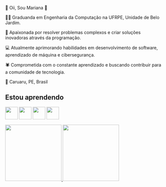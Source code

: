  👋 Oii, Sou Mariana 👋

👩‍🎓 Graduanda em Engenharia da Computação na UFRPE, Unidade de Belo Jardim.

🚀 Apaixonada por resolver problemas complexos e criar soluções inovadoras através da programação.

💻 Atualmente aprimorando habilidades em desenvolvimento de software, aprendizado de máquina e cibersegurança.

🕷️ Comprometida com o constante aprendizado e buscando contribuir para a comunidade de tecnologia.

📍 Caruaru, PE, Brasil

<!---
mhchacon/mhchacon is a ✨ special ✨ repository because its `README.md` (this file) appears on your GitHub profile.
You can click the Preview link to take a look at your changes.
--->
## Estou aprendendo
<img loading="lazy" src="https://cdn.jsdelivr.net/gh/devicons/devicon/icons/java/java-original.svg" width="40" height="40"/> <img loading="lazy" src="https://cdn.jsdelivr.net/gh/devicons/devicon@latest/icons/python/python-original.svg" width="40" height="40"/> <img src="https://cdn.jsdelivr.net/gh/devicons/devicon@latest/icons/html5/html5-plain-wordmark.svg" width="40" height="40" /> <img src="https://cdn.jsdelivr.net/gh/devicons/devicon@latest/icons/css3/css3-plain-wordmark.svg" width="40" height="40"/>
          
          

<div>
<a href="https://github.com/mhchacon">
<img loading="lazy" height="180em" src="https://github-readme-stats.vercel.app/api/top-langs/?username=mhchacon&layout=compact&langs_count=7&theme=dracula"/>
<img loading="lazy" height="180em" src="https://github-readme-stats.vercel.app/api?username=mhchacon&show_icons=true&theme=dracula&include_all_commits=true&count_private=true"/>
</div>


